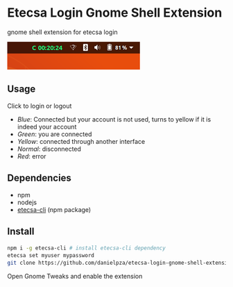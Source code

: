# Etecsa Login Gnome Shell Extension

gnome shell extension for etecsa login

![Preview](./preview.png)

## Usage

Click to login or logout

- _Blue_: Connected but your account is not used, turns to yellow if it is indeed your account
- _Green_: you are connected
- _Yellow_: connected through another interface
- _Normal_: disconnected
- _Red_: error

## Dependencies

- npm
- nodejs
- [etecsa-cli](https://github.com/danielpza/etecsa-cli) (npm package)

## Install

```sh
npm i -g etecsa-cli # install etecsa-cli dependency
etecsa set myuser mypassword
git clone https://github.com/danielpza/etecsa-login-gnome-shell-extension.git ~/.local/share/gnome-shell/extensions/Etecsa_Login_Manager@danielpza@protonmail.com
```

Open Gnome Tweaks and enable the extension
